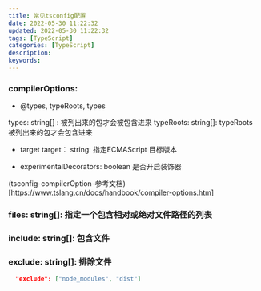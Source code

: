 ```yaml
---
title: 常见tsconfig配置 
date: 2022-05-30 11:22:32
updated: 2022-05-30 11:22:32
tags: [TypeScript]
categories: [TypeScript]
description:
keywords:
---
```


### compilerOptions: 


- @types, typeRoots, types

types: string[] : 被列出来的包才会被包含进来
typeRoots: string[]: typeRoots 被列出来的包才会包含进来

- target
  target： string: 指定ECMAScript 目标版本

- experimentalDecorators: boolean
  是否开启装饰器

(tsconfig-compilerOption-参考文档)[https://www.tslang.cn/docs/handbook/compiler-options.htm]


### files: string[]:  指定一个包含相对或绝对文件路径的列表

### include: string[]: 包含文件

### exclude: string[]: 排除文件

```json
  "exclude": ["node_modules", "dist"]
```



